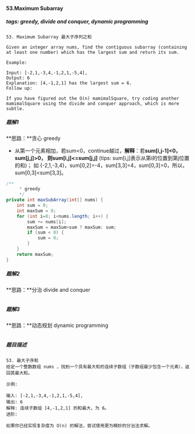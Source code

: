 #### 53.Maximum Subarray

##### tags: greedy, divide and conquer, dynamic programming

```
53. Maximum Subarray 最大子序列之和

Given an integer array nums, find the contiguous subarray (containing at least one number) which has the largest sum and return its sum.

Example:

Input: [-2,1,-3,4,-1,2,1,-5,4],
Output: 6
Explanation: [4,-1,2,1] has the largest sum = 6.
Follow up:

If you have figured out the O(n) mamimalSquare, try coding another mamimalSquare using the divide and conquer approach, which is more subtle.
```



##### 题解1

**思路：**贪心 greedy

- 从第一个元素相加，若sum<0，continue越过，**解释**：若**sum[i,j-1]<0，sum[j,j]>0， 则sum[i,j]<=sum[j,j]**  (tips: sum[i,j]表示从第i的位置到第j位置的和)； 如 {-2,1,-3,4}，sum[0,2]=-4，sum[3,3]=4，sum[0,3]=0，所以，sum[0,3]<sum[3,3]。

```java
/**
     * greedy
     */
private int maxSubArray(int[] nums) {
    int sum = 0;
    int maxSum = 0;
    for (int i=0; i<nums.length; i++) {
        sum += nums[i];
        maxSum = maxSum>sum ? maxSum: sum;
        if (sum < 0) {
            sum = 0;
        }
    }
    return maxSum;
}
```



##### 题解2

**思路：**分治 divide and conquer

```java

```



##### 题解3

**思路：**动态规划 dynamic programming

```java

```





##### 题目描述

```
53. 最大子序和
给定一个整数数组 nums ，找到一个具有最大和的连续子数组（子数组最少包含一个元素），返回其最大和。

示例:

输入: [-2,1,-3,4,-1,2,1,-5,4],
输出: 6
解释: 连续子数组 [4,-1,2,1] 的和最大，为 6。
进阶:

如果你已经实现复杂度为 O(n) 的解法，尝试使用更为精妙的分治法求解。
```

